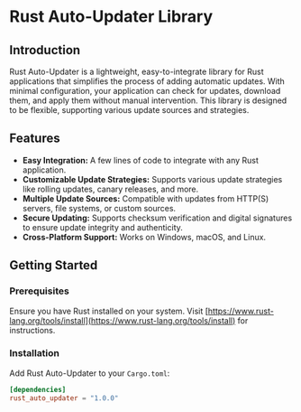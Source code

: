 # Rust Auto-Updater Library

## Introduction

Rust Auto-Updater is a lightweight, easy-to-integrate library for Rust applications that simplifies the process of adding automatic updates. With minimal configuration, your application can check for updates, download them, and apply them without manual intervention. This library is designed to be flexible, supporting various update sources and strategies.

## Features

- **Easy Integration:** A few lines of code to integrate with any Rust application.
- **Customizable Update Strategies:** Supports various update strategies like rolling updates, canary releases, and more.
- **Multiple Update Sources:** Compatible with updates from HTTP(S) servers, file systems, or custom sources.
- **Secure Updating:** Supports checksum verification and digital signatures to ensure update integrity and authenticity.
- **Cross-Platform Support:** Works on Windows, macOS, and Linux.

## Getting Started

### Prerequisites

Ensure you have Rust installed on your system. Visit [https://www.rust-lang.org/tools/install](https://www.rust-lang.org/tools/install) for instructions.

### Installation

Add Rust Auto-Updater to your `Cargo.toml`:

```toml
[dependencies]
rust_auto_updater = "1.0.0"
